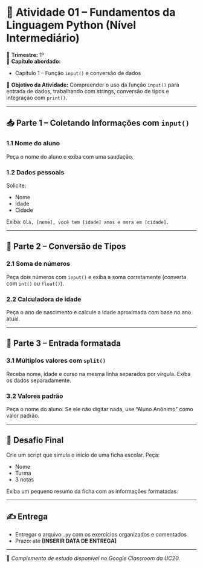 # 🧪 Atividade 01 – Fundamentos da Linguagem Python (Nível Intermediário)

📅 **Trimestre:** 1º  
📘 **Capítulo abordado:**  
- Capítulo 1 – Função `input()` e conversão de dados

🎯 **Objetivo da Atividade:**
Compreender o uso da função `input()` para entrada de dados, trabalhando com strings, conversão de tipos e integração com `print()`.

---

## 📥 Parte 1 – Coletando Informações com `input()`

### 1.1 Nome do aluno
Peça o nome do aluno e exiba com uma saudação.

### 1.2 Dados pessoais
Solicite:
- Nome
- Idade
- Cidade

Exiba: `Olá, [nome], você tem [idade] anos e mora em [cidade].`

---

## 🔄 Parte 2 – Conversão de Tipos

### 2.1 Soma de números
Peça dois números com `input()` e exiba a soma corretamente (converta com `int()` ou `float()`).

### 2.2 Calculadora de idade
Peça o ano de nascimento e calcule a idade aproximada com base no ano atual.

---

## 🧩 Parte 3 – Entrada formatada

### 3.1 Múltiplos valores com `split()`
Receba nome, idade e curso na mesma linha separados por vírgula. Exiba os dados separadamente.

### 3.2 Valores padrão
Peça o nome do aluno. Se ele não digitar nada, use “Aluno Anônimo” como valor padrão.

---

## 🧠 Desafio Final

Crie um script que simula o início de uma ficha escolar. Peça:
- Nome
- Turma
- 3 notas

Exiba um pequeno resumo da ficha com as informações formatadas.

---

## ✍️ Entrega

- Entregar o arquivo `.py` com os exercícios organizados e comentados
- Prazo: até **[INSERIR DATA DE ENTREGA]**

---

🔗 *Complemento de estudo disponível no Google Classroom da UC20.*